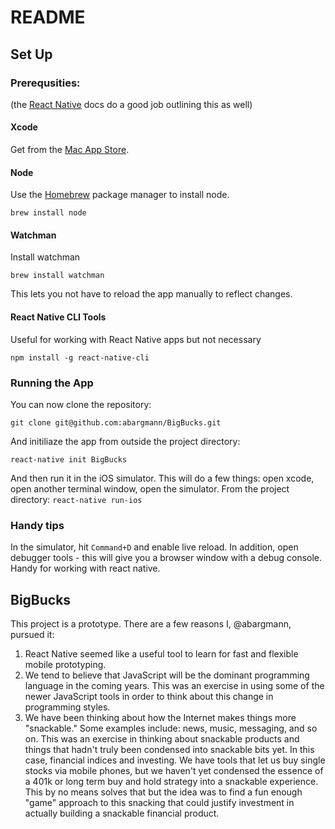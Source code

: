 # README 

## Set Up 

### Prerequsities: 

(the [React Native](https://facebook.github.io/react-native/docs/getting-started.html) docs do a good job outlining this as well)

#### Xcode 

Get from the [Mac App Store](https://itunes.apple.com/us/app/xcode/id497799835?mt=12).

#### Node 

Use the [Homebrew](http://brew.sh/) package manager to install node.

`brew install node`

#### Watchman 

Install watchman 

`brew install watchman`

This lets you not have to reload the app manually to reflect changes.  

#### React Native CLI Tools 

Useful for working with React Native apps but not necessary 

`npm install -g react-native-cli`

### Running the App 

You can now clone the repository:

`git clone git@github.com:abargmann/BigBucks.git`

And initiliaze the app from outside the project directory:

`react-native init BigBucks`

And then run it in the iOS simulator.  This will do a few things: open xcode, open another terminal window, open the simulator. From the project directory:
`react-native run-ios`   

### Handy tips

In the simulator, hit `Command+D` and enable live reload.  In addition, open debugger tools - this will give you a browser window with a debug console.  Handy for working with react native.  

## BigBucks 

This project is a prototype.  There are a few reasons I, @abargmann, pursued it: 

1.  React Native seemed like a useful tool to learn for fast and flexible mobile prototyping.  
2.  We tend to believe that JavaScript will be the dominant programming language in the coming years.  This was an exercise in using some of the newer JavaScript tools in order to think about this change in programming styles.  
3.  We have been thinking about how the Internet makes things more "snackable."  Some examples include: news, music, messaging, and so on.  This was an exercise in thinking about snackable products and things that hadn't truly been condensed into snackable bits yet.  In this case, financial indices and investing.  We have tools that let us buy single stocks via mobile phones, but we haven't yet condensed the essence of a 401k or long term buy and hold strategy into a snackable experience. This by no means solves that but the idea was to find a fun enough "game" approach to this snacking that could justify investment in actually building a snackable financial product. 




